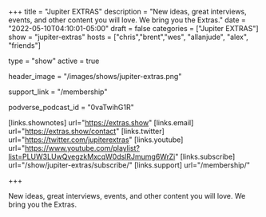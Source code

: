 +++
title = "Jupiter EXTRAS"
description = "New ideas, great interviews, events, and other content you will love. We bring you the Extras."
date = "2022-05-10T04:10:01-05:00"
draft = false
categories = ["Jupiter EXTRAS"]
show = "jupiter-extras"
hosts = ["chris","brent","wes", "allanjude", "alex", "friends"]

type = "show"
active = true

header_image = "/images/shows/jupiter-extras.png"

support_link = "/membership"

podverse_podcast_id = "0vaTwihG1R"

[links.shownotes]
  url="https://extras.show"
[links.email]
  url="https://extras.show/contact"
[links.twitter]
  url="https://twitter.com/jupiterextras"
[links.youtube]
  url="https://www.youtube.com/playlist?list=PLUW3LUwQvegzkMxcqW0dslRJmumg6WrZi"
[links.subscribe]
  url="/show/jupiter-extras/subscribe/"
[links.support]
  url="/membership/"

+++

New ideas, great interviews, events, and other content you will love. We bring you the Extras.
